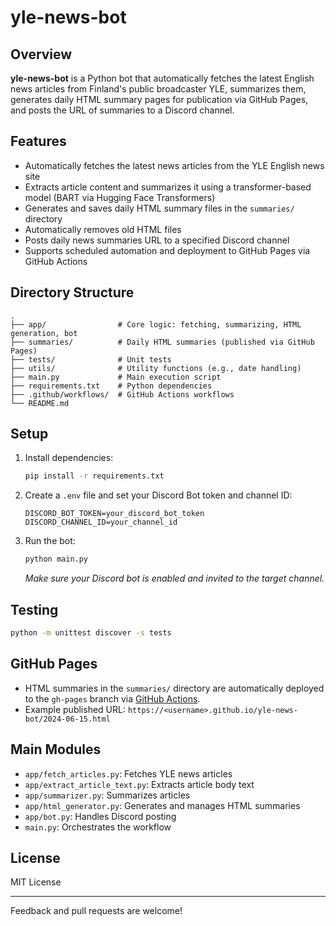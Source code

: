 # yle-news-bot

## Overview

**yle-news-bot** is a Python bot that automatically fetches the latest English news articles from Finland's public broadcaster YLE, summarizes them, generates daily HTML summary pages for publication via GitHub Pages, and posts the URL of summaries to a Discord channel.

## Features

- Automatically fetches the latest news articles from the YLE English news site
- Extracts article content and summarizes it using a transformer-based model (BART via Hugging Face Transformers)
- Generates and saves daily HTML summary files in the `summaries/` directory
- Automatically removes old HTML files
- Posts daily news summaries URL to a specified Discord channel
- Supports scheduled automation and deployment to GitHub Pages via GitHub Actions

## Directory Structure

```
.
├── app/                # Core logic: fetching, summarizing, HTML generation, bot
├── summaries/          # Daily HTML summaries (published via GitHub Pages)
├── tests/              # Unit tests
├── utils/              # Utility functions (e.g., date handling)
├── main.py             # Main execution script
├── requirements.txt    # Python dependencies
├── .github/workflows/  # GitHub Actions workflows
└── README.md
```

## Setup

1. Install dependencies:

   ```sh
   pip install -r requirements.txt
   ```

2. Create a `.env` file and set your Discord Bot token and channel ID:

   ```
   DISCORD_BOT_TOKEN=your_discord_bot_token
   DISCORD_CHANNEL_ID=your_channel_id
   ```

3. Run the bot:

   ```sh
   python main.py
   ```

   *Make sure your Discord bot is enabled and invited to the target channel.*

## Testing

```sh
python -m unittest discover -s tests
```

## GitHub Pages

- HTML summaries in the `summaries/` directory are automatically deployed to the `gh-pages` branch via [GitHub Actions](.github/workflows/deploy.yml).
- Example published URL: `https://<username>.github.io/yle-news-bot/2024-06-15.html`

## Main Modules

- `app/fetch_articles.py`: Fetches YLE news articles
- `app/extract_article_text.py`: Extracts article body text
- `app/summarizer.py`: Summarizes articles
- `app/html_generator.py`: Generates and manages HTML summaries
- `app/bot.py`: Handles Discord posting
- `main.py`: Orchestrates the workflow

## License

MIT License

---

Feedback and pull requests are welcome!
